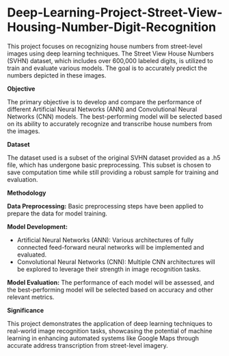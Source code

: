 # Deep-Learning-Project-Street-View-Housing-Number-Digit-Recognition
This project focuses on recognizing house numbers from street-level images using deep learning techniques. The Street View House Numbers (SVHN) dataset, which includes over 600,000 labeled digits, is utilized to train and evaluate various models. The goal is to accurately predict the numbers depicted in these images.

**Objective**

The primary objective is to develop and compare the performance of different Artificial Neural Networks (ANN) and Convolutional Neural Networks (CNN) models. The best-performing model will be selected based on its ability to accurately recognize and transcribe house numbers from the images.

**Dataset**

The dataset used is a subset of the original SVHN dataset provided as a .h5 file, which has undergone basic preprocessing. This subset is chosen to save computation time while still providing a robust sample for training and evaluation.

**Methodology**

**Data Preprocessing:** Basic preprocessing steps have been applied to prepare the data for model training.

**Model Development:**
- Artificial Neural Networks (ANN): Various architectures of fully connected feed-forward neural networks will be implemented and evaluated.
- Convolutional Neural Networks (CNN): Multiple CNN architectures will be explored to leverage their strength in image recognition tasks.

**Model Evaluation:** The performance of each model will be assessed, and the best-performing model will be selected based on accuracy and other relevant metrics.

**Significance**

This project demonstrates the application of deep learning techniques to real-world image recognition tasks, showcasing the potential of machine learning in enhancing automated systems like Google Maps through accurate address transcription from street-level imagery.
